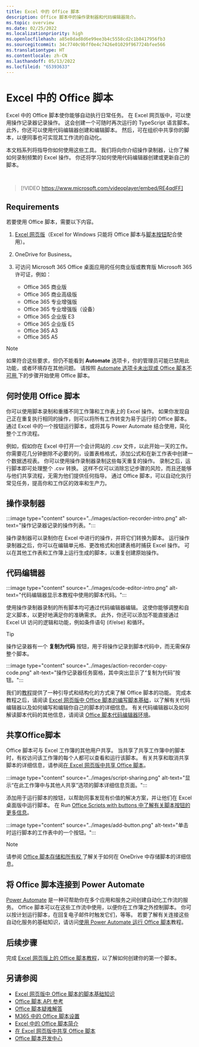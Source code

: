```yaml
---
title: Excel 中的 Office 脚本
description: Office 脚本中的操作录制器和代码编辑器简介。
ms.topic: overview
ms.date: 02/25/2022
ms.localizationpriority: high
ms.openlocfilehash: a85e8dad8d6e99ee3b4c5558cd2c1b8417956fb3
ms.sourcegitcommit: 34c7740c9bff0e4c7426e01029f967724bfee566
ms.translationtype: HT
ms.contentlocale: zh-CN
ms.lasthandoff: 05/13/2022
ms.locfileid: "65393633"
---
```

# <a name="office-scripts-in-excel"></a>Excel 中的 Office 脚本

Excel 中的 Office 脚本使你能够自动执行日常任务。 在 Excel 网页版中，可以使用操作记录器记录操作。 这会创建一个可随时再次运行的 TypeScript 语言脚本。 此外，你还可以使用代码编辑器创建和编辑脚本。 然后，可在组织中共享你的脚本，以便同事也可实现其工作流的自动化。

本文档系列将指导你如何使用这些工具。 我们将向你介绍操作录制器，让你了解如何录制频繁的 Excel 操作。 你还将学习如何使用代码编辑器创建或更新自己的脚本。

<br>

> [!VIDEO https://www.microsoft.com/videoplayer/embed/RE4qdFF]

## <a name="requirements"></a>Requirements

若要使用 Office 脚本，需要以下内容。

1. [Excel 网页版](https://www.office.com/launch/excel)（Excel for Windows 只能将 Office 脚本与[脚本按钮](../develop/script-buttons.md)配合使用）。
1. OneDrive for Business。
1. 可访问 Microsoft 365 Office 桌面应用的任何商业版或教育版 Microsoft 365 许可证，例如：

    - Office 365 商业版
    - Office 365 商业高级版
    - Office 365 专业增强版
    - Office 365 专业增强版（设备）
    - Office 365 企业版 E3
    - Office 365 企业版 E5
    - Office 365 A3
    - Office 365 A5

> [!NOTE]
> 如果符合这些要求，但仍不能看到 **Automate** 选项卡，你的管理员可能已禁用此功能，或者环境存在其他问题。 请按照 [Automate 选项卡未出现或 Office 脚本不可用 ](../testing/troubleshooting.md#automate-tab-not-appearing-or-office-scripts-unavailable) 下的步骤开始使用 Office 脚本。

## <a name="when-to-use-office-scripts"></a>何时使用 Office 脚本

你可以使用脚本录制和重播不同工作簿和工作表上的 Excel 操作。 如果你发现自己正在重复执行相同的操作，则可以将所有工作转变为易于运行的 Office 脚本。 通过 Excel 中的一个按钮运行脚本，或将其与 Power Automate 结合使用，简化整个工作流程。

例如，假如你在 Excel 中打开一个会计网站的 .csv 文件，以此开始一天的工作。 你需要花几分钟删除不必要的列，设置表格格式，添加公式和在新工作表中创建一个数据透视表。 你可以使用操作录制器录制这些每天重复的操作。 录制之后，运行脚本即可处理整个 .csv 转换。 这样不仅可以消除忘记步骤的风险，而且还能够与他们共享流程，无需为他们提供任何指导。 通过 Office 脚本，可以自动化执行常见任务，提高你和工作区的效率和生产力。

## <a name="action-recorder"></a>操作录制器

:::image type="content" source="../images/action-recorder-intro.png" alt-text="操作记录器记录的操作列表。":::

操作录制器可以录制你在 Excel 中进行的操作，并将它们转换为脚本。 运行操作录制器之后，你可以在编辑单元格、更改格式和创建表格时捕获 Excel 操作。 可以在其他工作表和工作簿上运行生成的脚本，以重复创建原始操作。

## <a name="code-editor"></a>代码编辑器

:::image type="content" source="../images/code-editor-intro.png" alt-text="代码编辑器显示本教程中使用的脚本代码。":::

使用操作录制器录制的所有脚本均可通过代码编辑器编辑。 这使你能够调整和自定义脚本，以更好地满足你的准确需求。 此外，你还可以添加不能直接通过 Excel UI 访问的逻辑和功能，例如条件语句 (if/else) 和循环。

> [!TIP]
> 操作记录器有一个 **复制为代码** 按钮，用于将操作记录到脚本代码中，而无需保存整个脚本。
>
> :::image type="content" source="../images/action-recorder-copy-code.png" alt-text="操作记录器任务窗格，其中突出显示了“复制为代码”按钮。":::

我们的[教程](../tutorials/excel-tutorial.md)提供了一种引导式和结构化的方式来了解 Office 脚本的功能。 完成本教程之后，请阅读 [Excel 网页版中 Office 脚本的编写脚本基础](../develop/scripting-fundamentals.md)，以了解有关代码编辑器以及如何编写和编辑你自己的脚本的详细信息。 有关代码编辑器以及如何解读脚本代码的其他信息，请阅读 [Office 脚本代码编辑器环境](code-editor-environment.md)。

## <a name="share-office-scripts"></a>共享Office脚本

Office 脚本可与 Excel 工作簿的其他用户共享。 当共享了共享工作簿中的脚本时，有权访问该工作簿的每个人都可以查看和运行该脚本。 有关共享和取消共享脚本的详细信息，请参阅[在 Excel 网页版中共享 Office 脚本](https://support.microsoft.com/office/226eddbc-3a44-4540-acfe-fccda3d1122b)。

:::image type="content" source="../images/script-sharing.png" alt-text="显示“在此工作簿中与其他人共享”选项的脚本详细信息页面。":::

添加用于运行脚本的按钮，以帮助同事发现有价值的解决方案，并让他们在 Excel 桌面版中运行脚本。 在 Run [Office Scripts with buttons 中了解有关脚本按钮的更多信息](../develop/script-buttons.md)。

:::image type="content" source="../images/add-button.png" alt-text="单击时运行脚本的工作表中的一个按钮。":::

> [!NOTE]
> 请参阅 [ Office 脚本存储和所有权 ](script-storage.md) 了解关于如何在 OneDrive 中存储脚本的详细信息。

## <a name="connect-office-scripts-to-power-automate"></a>将 Office 脚本连接到 Power Automate

[Power Automate](https://flow.microsoft.com/) 是一种可帮助你在多个应用和服务之间创建自动化工作流的服务。 Office 脚本可以在这些工作流中使用，以便你在工作簿之外控制脚本。 你可以按计划运行脚本，在回复电子邮件时触发它们，等等。 若要了解有关连接这些自动化服务的基础知识，请访问[使用 Power Automate 运行 Office 脚本](../tutorials/excel-power-automate-manual.md)教程。

## <a name="next-steps"></a>后续步骤

完成 [Excel 网页版上的 Office 脚本教程](../tutorials/excel-tutorial.md)，以了解如何创建你的第一个脚本。

## <a name="see-also"></a>另请参阅

- [Excel 网页版中 Office 脚本的脚本基础知识](../develop/scripting-fundamentals.md)
- [Office 脚本 API 参考](/javascript/api/office-scripts/overview)
- [Office 脚本疑难解答](../testing/troubleshooting.md)
- [M365 中的 Office 脚本设置](https://support.office.com/article/office-scripts-settings-in-m365-19d3c51a-6ca2-40ab-978d-60fa49554dcf)
- [Excel 中的 Office 脚本简介](https://support.microsoft.com/office/9fbe283d-adb8-4f13-a75b-a81c6baf163a)
- [在 Excel 网页版中共享 Office 脚本](https://support.microsoft.com/office/226eddbc-3a44-4540-acfe-fccda3d1122b)
- [Office 脚本开发中心](https://developer.microsoft.com/office-scripts)

